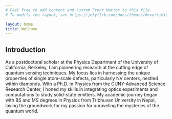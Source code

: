 ```yaml
---
# Feel free to add content and custom Front Matter to this file.
# To modify the layout, see https://jekyllrb.com/docs/themes/#overriding-theme-defaults

layout: home
title: Welcome
---
```


## Introduction

As a postdoctoral scholar at the Physics Department of the University of California, Berkeley, I am pioneering research at the cutting edge of quantum sensing techniques. My focus lies in harnessing the unique properties of single atom-scale defects, particularly NV centers, nestled within diamonds. With a Ph.D. in Physics from the CUNY-Advanced Science Research Center, I honed my skills in integrating optics experiments and computations to study solid-state emitters. My academic journey began with BS and MS degrees in Physics from Tribhuvan University in Nepal, laying the groundwork for my passion for unraveling the mysteries of the quantum world.
